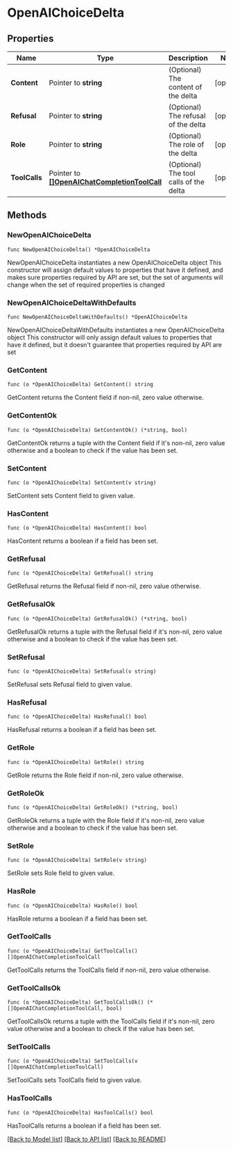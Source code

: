 # OpenAIChoiceDelta

## Properties

Name | Type | Description | Notes
------------ | ------------- | ------------- | -------------
**Content** | Pointer to **string** | (Optional) The content of the delta | [optional] 
**Refusal** | Pointer to **string** | (Optional) The refusal of the delta | [optional] 
**Role** | Pointer to **string** | (Optional) The role of the delta | [optional] 
**ToolCalls** | Pointer to [**[]OpenAIChatCompletionToolCall**](OpenAIChatCompletionToolCall.md) | (Optional) The tool calls of the delta | [optional] 

## Methods

### NewOpenAIChoiceDelta

`func NewOpenAIChoiceDelta() *OpenAIChoiceDelta`

NewOpenAIChoiceDelta instantiates a new OpenAIChoiceDelta object
This constructor will assign default values to properties that have it defined,
and makes sure properties required by API are set, but the set of arguments
will change when the set of required properties is changed

### NewOpenAIChoiceDeltaWithDefaults

`func NewOpenAIChoiceDeltaWithDefaults() *OpenAIChoiceDelta`

NewOpenAIChoiceDeltaWithDefaults instantiates a new OpenAIChoiceDelta object
This constructor will only assign default values to properties that have it defined,
but it doesn't guarantee that properties required by API are set

### GetContent

`func (o *OpenAIChoiceDelta) GetContent() string`

GetContent returns the Content field if non-nil, zero value otherwise.

### GetContentOk

`func (o *OpenAIChoiceDelta) GetContentOk() (*string, bool)`

GetContentOk returns a tuple with the Content field if it's non-nil, zero value otherwise
and a boolean to check if the value has been set.

### SetContent

`func (o *OpenAIChoiceDelta) SetContent(v string)`

SetContent sets Content field to given value.

### HasContent

`func (o *OpenAIChoiceDelta) HasContent() bool`

HasContent returns a boolean if a field has been set.

### GetRefusal

`func (o *OpenAIChoiceDelta) GetRefusal() string`

GetRefusal returns the Refusal field if non-nil, zero value otherwise.

### GetRefusalOk

`func (o *OpenAIChoiceDelta) GetRefusalOk() (*string, bool)`

GetRefusalOk returns a tuple with the Refusal field if it's non-nil, zero value otherwise
and a boolean to check if the value has been set.

### SetRefusal

`func (o *OpenAIChoiceDelta) SetRefusal(v string)`

SetRefusal sets Refusal field to given value.

### HasRefusal

`func (o *OpenAIChoiceDelta) HasRefusal() bool`

HasRefusal returns a boolean if a field has been set.

### GetRole

`func (o *OpenAIChoiceDelta) GetRole() string`

GetRole returns the Role field if non-nil, zero value otherwise.

### GetRoleOk

`func (o *OpenAIChoiceDelta) GetRoleOk() (*string, bool)`

GetRoleOk returns a tuple with the Role field if it's non-nil, zero value otherwise
and a boolean to check if the value has been set.

### SetRole

`func (o *OpenAIChoiceDelta) SetRole(v string)`

SetRole sets Role field to given value.

### HasRole

`func (o *OpenAIChoiceDelta) HasRole() bool`

HasRole returns a boolean if a field has been set.

### GetToolCalls

`func (o *OpenAIChoiceDelta) GetToolCalls() []OpenAIChatCompletionToolCall`

GetToolCalls returns the ToolCalls field if non-nil, zero value otherwise.

### GetToolCallsOk

`func (o *OpenAIChoiceDelta) GetToolCallsOk() (*[]OpenAIChatCompletionToolCall, bool)`

GetToolCallsOk returns a tuple with the ToolCalls field if it's non-nil, zero value otherwise
and a boolean to check if the value has been set.

### SetToolCalls

`func (o *OpenAIChoiceDelta) SetToolCalls(v []OpenAIChatCompletionToolCall)`

SetToolCalls sets ToolCalls field to given value.

### HasToolCalls

`func (o *OpenAIChoiceDelta) HasToolCalls() bool`

HasToolCalls returns a boolean if a field has been set.


[[Back to Model list]](../README.md#documentation-for-models) [[Back to API list]](../README.md#documentation-for-api-endpoints) [[Back to README]](../README.md)



